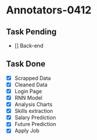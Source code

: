 # Annotators-0412
## Task Pending
- [] Back-end

## Task Done
- [x] Scrapped Data
- [x] Cleaned Data
- [x] Login Page
- [x] RNN Model
- [x] Analysis Charts
- [x] Skills extraction
- [x] Salary Prediction
- [x] Future Prediction
- [x] Apply Job
